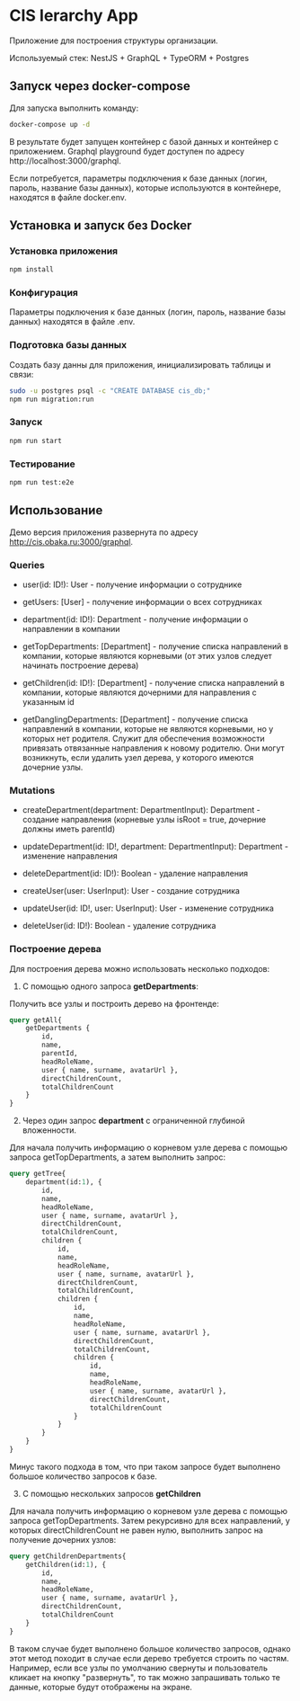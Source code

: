 # CIS Ierarchy App

Приложение для построения структуры организации.

Используемый стек: NestJS + GraphQL + TypeORM + Postgres

## Запуск через docker-compose

Для запуска выполнить команду:

```bash
docker-compose up -d
```

В результате будет запущен контейнер с базой данных и контейнер с приложением. Graphql playground будет доступен по адресу http://localhost:3000/graphql.

Если потребуется, параметры подключения к базе данных (логин, пароль, название базы данных), которые используются в контейнере, находятся в файле docker.env.

## Установка и запуск без Docker

### Установка приложения

```bash
npm install
```

### Конфигурация

Параметры подключения к базе данных (логин, пароль, название базы данных) находятся в файле .env.

### Подготовка базы данных

Создать базу данны для приложения, инициализировать таблицы и связи:

```bash
sudo -u postgres psql -c "CREATE DATABASE cis_db;"
npm run migration:run
```

### Запуск

```bash
npm run start
```

### Тестирование

```bash
npm run test:e2e
```

## Использование

Демо версия приложения развернута по адресу <http://cis.obaka.ru:3000/graphql>.

### Queries

* user(id: ID!): User - получение информации о сотруднике

* getUsers: [User] - получение информации о всех сотрудниках

* department(id: ID!): Department - получение информации о направлении в компании

* getTopDepartments: [Department] - получение списка направлений в компании, которые являются корневыми (от этих узлов следует начинать построение дерева)

* getChildren(id: ID!): [Department] - получение списка направлений в компании, которые являются дочерними для направления с указанным id

* getDanglingDepartments: [Department] - получение списка направлений в компании, которые не являются корневыми, но у которых нет родителя. Служит для обеспечения возможности привязать отвязанные направления к новому родителю. Они могут возникнуть, если удалить узел дерева, у которого имеются дочерние узлы.

### Mutations

* createDepartment(department: DepartmentInput): Department - создание направления (корневые узлы isRoot = true, дочерние должны иметь parentId)

* updateDepartment(id: ID!, department: DepartmentInput): Department - изменение направления

* deleteDepartment(id: ID!): Boolean - удаление направления

* createUser(user: UserInput): User - создание сотрудника

* updateUser(id: ID!, user: UserInput): User - изменение сотрудника

* deleteUser(id: ID!): Boolean - удаление сотрудника

### Построение дерева

Для построения дерева можно использовать несколько подходов:

1. С помощью одного запроса **getDepartments**:

Получить все узлы и построить дерево на фронтенде:

```graphql
query getAll{
    getDepartments {
        id,
        name,
        parentId,
        headRoleName,
        user { name, surname, avatarUrl },
        directChildrenCount,
        totalChildrenCount
    }
}
```

2. Через один запрос **department** с ограниченной глубиной вложенности.

Для начала получить информацию о корневом узле дерева с помощью запроса getTopDepartments, а затем выполнить запрос:

```graphql
query getTree{
    department(id:1), {
        id,
        name,
        headRoleName,
        user { name, surname, avatarUrl },
        directChildrenCount,
        totalChildrenCount,
        children {
            id,
            name,
            headRoleName,
            user { name, surname, avatarUrl },
            directChildrenCount,
            totalChildrenCount,
            children {
                id,
                name,
                headRoleName,
                user { name, surname, avatarUrl },
                directChildrenCount,
                totalChildrenCount,
                children {
                    id,
                    name,
                    headRoleName,
                    user { name, surname, avatarUrl },
                    directChildrenCount,
                    totalChildrenCount
                }
            }
        }
    }
}
```

Минус такого подхода в том, что при таком запросе будет выполнено большое количество запросов к базе.

3. С помощью нескольких запросов **getChildren**

Для начала получить информацию о корневом узле дерева с помощью запроса getTopDepartments. Затем рекурсивно для всех направлений, у которых directChildrenCount не равен нулю, выполнить запрос на получение дочерних узлов:

```graphql
query getChildrenDepartments{
    getChildren(id:1), {
        id,
        name,
        headRoleName,
        user { name, surname, avatarUrl },
        directChildrenCount,
        totalChildrenCount
    }
}
```

В таком случае будет выполнено большое количество запросов, однако этот метод походит в случае если дерево требуется строить по частям. Например, если все узлы по умолчанию свернуты и пользователь кликает на кнопку "развернуть", то так можно запрашивать только те данные, которые будут отображены на экране.
